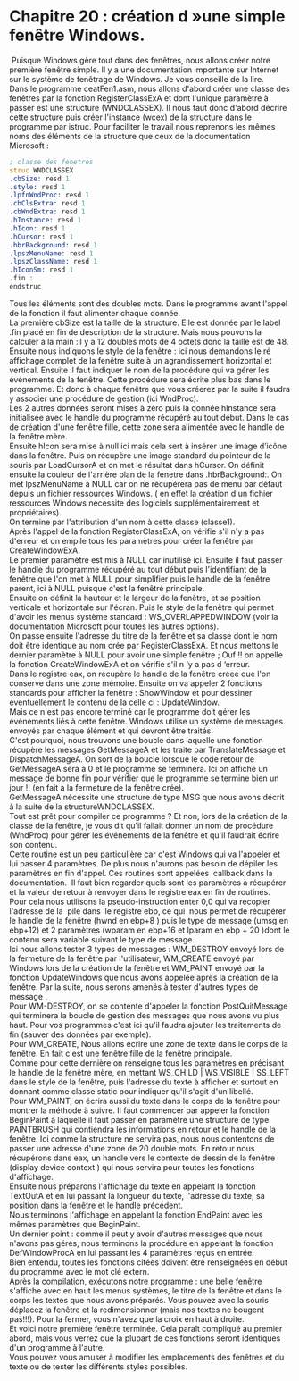 # Chapitre 20 : création d »une simple fenêtre Windows. <br>

 Puisque Windows gère tout dans des fenêtres, nous allons créer notre première fenêtre simple. Il y a une documentation importante sur Internet sur le système de fenêtrage de Windows. Je vous conseille de la lire.<br>
Dans le programme ceatFen1.asm, nous allons d'abord créer une classe des fenêtres par la fonction RegisterClassExA et dont l'unique paramètre à passer est une structure (WNDCLASSEX). Il nous faut donc d'abord décrire cette structure  puis créer l'instance (wcex) de la structure dans le programme par istruc. Pour faciliter le travail nous reprenons les mêmes noms des éléments de la structure que ceux de la documentation Microsoft : <br>

```asm
; classe des fenetres
struc WNDCLASSEX
.cbSize: resd 1
.style: resd 1
.lpfnWndProc: resd 1
.cbClsExtra: resd 1
.cbWndExtra: resd 1
.hInstance: resd 1
.hIcon: resd 1
.hCursor: resd 1
.hbrBackground: resd 1
.lpszMenuName: resd 1
.lpszClassName: resd 1
.hIconSm: resd 1
.fin :
endstruc
```

Tous les éléments sont des doubles mots. Dans le programme avant l'appel de la fonction il faut alimenter chaque donnée. <br>
La première cbSize est la taille de la structure. Elle est donnée par le label .fin placé en fin de description de la structure. Mais nous pouvons la calculer à la main :il y a 12 doubles mots de 4 octets donc la taille est de 48.<br>
Ensuite nous indiquons le style de la fenêtre : ici nous demandons le ré affichage complet de la fenêtre suite à un agrandissement horizontal et vertical. Ensuite il faut indiquer le nom de la procédure qui va gérer les événements de la fenêtre. Cette procédure sera écrite plus bas dans le programme. Et donc à chaque fenêtre que vous créerez par la suite il faudra y associer une procédure de gestion (ici WndProc).<br>
Les 2 autres données seront mises à zéro puis la donnée hInstance sera initialisée avec le handle du programme récupéré au tout début. Dans le cas de création d'une fenêtre fille, cette zone sera alimentée avec le handle de la fenêtre mère.<br>
Ensuite hIcon sera mise à null ici mais cela sert à insérer une image d’icône dans la fenêtre.
Puis on récupère une image standard du pointeur de la souris par LoadCursorA et on met le résultat dans hCursor. On définit ensuite la couleur de l'arrière plan de la fenetre dans .hbrBackground:.
On met lpszMenuName à NULL car on ne récupérera pas de menu par défaut depuis un fichier ressources Windows. ( en effet la création d'un fichier ressources Windows nécessite des logiciels supplémentairement et propriétaires).<br>
On termine par l'attribution d'un nom à cette classe (classe1).<br>
Après l'appel de la fonction RegisterClassExA, on vérifie s'il n'y a pas d'erreur et on empile tous les paramètres pour créer la fenêtre par CreateWindowExA.<br>
Le premier paramètre est mis à NULL car inutilisé ici. Ensuite il faut passer le handle du programme récupéré au tout début puis l'identifiant de la fenêtre que l'on met à NULL pour simplifier puis le handle de la fenêtre parent, ici à NULL puisque c'est la fenêtré principale.<br>
Ensuite on définit la hauteur et la largeur de la fenêtre, et sa position verticale et horizontale sur l'écran. Puis le style de la fenêtre qui permet d'avoir les menus système standard : WS_OVERLAPPEDWINDOW (voir la documentation Microsoft pour toutes les autres options).<br>
On passe ensuite l'adresse du titre de la fenêtre et sa classe dont le nom doit être identique au nom crée par RegisterClassExA. Et nous mettons le dernier paramètre à NULL pour avoir une simple fenêtre ; Ouf !! on appelle la fonction CreateWindowExA et on vérifie s'il n ‘y a pas d ‘erreur.<br>
Dans le registre eax, on récupère le handle de la fenêtre créee que l'on conserve dans une zone mémoire. Ensuite on va appeler 2 fonctions standards pour afficher la fenêtre : ShowWindow et pour dessiner éventuellement le contenu de la celle ci : UpdateWindow.<br>
Mais ce n'est pas encore terminé car le programme doit gérer les événements liés à cette fenêtre. Windows utilise un système de messages envoyés par chaque élément et qui devront être traités.<br>
C'est pourquoi, nous trouvons une boucle dans laquelle une fonction récupère les messages GetMessageA et les traite par TranslateMessage et DispatchMessageA. On sort de la boucle lorsque le code retour de GetMessageA sera à 0 et le programme se terminera. Ici on affiche un message de bonne fin pour vérifier que le programme se termine bien un jour !! (en fait à la fermeture de la fenêtre crée).<br>
GetMessageA nécessite une structure de type MSG que nous avons décrit à la suite de la structureWNDCLASSEX.<br>
Tout est prêt pour compiler ce programme ? Et non, lors de la création de la classe de la fenêtre, je vous dit qu'il fallait donner un nom de procédure (WndProc) pour gérer les événements de la fenêtre et qu'il faudrait écrire son contenu.<br>
Cette routine est un peu particulière car c'est Windows qui va l'appeler et lui passer 4 paramètres. De plus nous n'aurons pas besoin de dépiler les paramètres en fin d'appel. Ces routines sont appelées  callback dans la documentation.  Il faut bien regarder quels sont les paramètres à récupérer et la valeur de retour à renvoyer dans le registre eax en fin de routines.<br>
Pour cela nous utilisons la pseudo-instruction enter 0,0 qui va recopier l'adresse de la  pile dans  le registre ebp, ce qui  nous permet de récupérer le handle de la fenêtre (hwnd en ebp+8 ) puis le type de message (umsg en ebp+12) et 2 paramètres (wparam en ebp+16 et lparam en eb‌p + 20 )dont le contenu sera variable suivant le type de message.<br>
Ici nous allons tester 3 types de messages : WM_DESTROY envoyé lors de la fermeture de la fenêtre par l'utilisateur, WM_CREATE envoyé par Windows lors de la création de la fenêtre et WM_PAINT envoyé par la fonction UpdateWindows que nous avons appelée après la création de la fenêtre. Par la suite, nous serons amenés à tester d'autres types de message .<br>
Pour WM-DESTROY, on se contente d'appeler la fonction PostQuitMessage qui terminera la boucle de gestion des messages que nous avons vu plus haut. Pour vos programmes c'est ici qu'il faudra ajouter les traitements de fin (sauver des données par exemple).<br>
Pour WM_CREATE, Nous allons écrire une zone de texte dans le corps de la fenêtre. En fait c'est une fenêtre fille de la fenêtre principale.<br>
Comme pour cette dernière on renseigne tous les paramètres en précisant le handle de la fenêtre mère, en mettant WS_CHILD | WS_VISIBLE | SS_LEFT dans le style de la fenêtre, puis l'adresse du texte à afficher et surtout en donnant comme classe static pour indiquer qu'il s'agit d'un libellé.<br>
Pour WM_PAINT, on écrira aussi du texte dans le corps de la fenêtre pour montrer la méthode à suivre. Il faut commencer par appeler la fonction BeginPaint à laquelle il faut passer en paramètre une structure de type PAINTBRUSH qui contiendra les informations en retour et le handle de la fenêtre. Ici comme la structure ne servira pas, nous nous contentons de passer une adresse d'une zone de 20 double mots. En retour nous récupérons dans eax, un handle vers le contexte de dessin de la fenêtre (display device context ) qui nous servira pour toutes les fonctions d'affichage.<br>
Ensuite nous préparons l'affichage du texte en appelant la fonction TextOutA et en lui passant la longueur du texte, l'adresse du texte, sa position dans la fenêtre et le handle précédent.<br>
Nous terminons l'affichage en appelant la fonction EndPaint avec les mêmes paramètres que BeginPaint.<br>
Un dernier point : comme il peut y avoir d'autres messages que nous n'avons pas gérés, nous terminons la procédure en appelant la fonction DefWindowProcA en lui passant les 4 paramètres reçus en entrée. <br>
Bien entendu, toutes les fonctions citées doivent être renseignées en début du programme avec le mot clé extern.<br>
Après la compilation, exécutons notre programme : une belle fenêtre s'affiche avec en haut les menus systèmes, le titre de la fenêtre et dans le corps les textes que nous avons préparés. Vous pouvez avec la souris déplacez la fenêtre et la redimensionner (mais nos textes ne bougent pas!!!). Pour la fermer, vous n'avez que la croix en haut à droite.<br>
Et voici notre première fenêtre terminée. Cela paraît compliqué au premier abord, mais vous verrez que la plupart de ces fonctions seront identiques d'un programme à l'autre.<br>
Vous pouvez vous amuser à modifier les emplacements des fenêtres et du texte ou de tester les différents styles possibles.<br>
